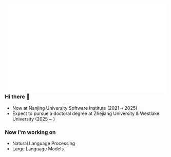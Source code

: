 <img align="right" src="/metrics.base.svg" />

### Hi there 👋

- Now at Nanjing University Software Institute (2021 ~ 2025)
- Expect to pursue a doctoral degree at Zhejiang University & Westlake University (2025 ~ )
  
### Now I'm working on
- Natural Language Processing
- Large Language Models

<!--
**02hyc/02hyc** is a ✨ _special_ ✨ repository because its `README.md` (this file) appears on your GitHub profile.

Here are some ideas to get you started:

- 🔭 I’m currently working on ...
- 🌱 I’m currently learning ...
- 👯 I’m looking to collaborate on ...
- 🤔 I’m looking for help with ...
- 💬 Ask me about ...
- 📫 How to reach me: ...
- 😄 Pronouns: ...
- ⚡ Fun fact: ...
-->
